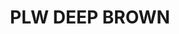 ---
title: "PLW DEEP BROWN"
price: "TBA"
desc: "Opis nije dostupan"
img_path: "/assets/img/A.MIG-1618.jpg"
brand: AMMO
available: true
cat: "weathering"
subcat: "PANEL LINE WASH (35 mL)"
subsubcat: "SS"
---